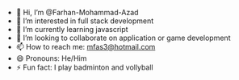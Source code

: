 - 👋 Hi, I’m @Farhan-Mohammad-Azad
- 👀 I’m interested in full stack development
- 🌱 I’m currently learning javascript
- 💞️ I’m looking to collaborate on application or game development
- 📫 How to reach me: mfas3@hotmail.com
- 😄 Pronouns: He/Him
- ⚡ Fun fact: I play badminton and vollyball

<!---
Farhan-Azad/Farhan-Azad is a ✨ special ✨ repository because its `README.md` (this file) appears on your GitHub profile.
You can click the Preview link to take a look at your changes.
--->
